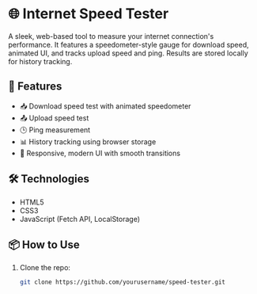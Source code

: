 # 🌐 Internet Speed Tester

A sleek, web-based tool to measure your internet connection's performance. It features a speedometer-style gauge for download speed, animated UI, and tracks upload speed and ping. Results are stored locally for history tracking.

## 🚀 Features

- 📥 Download speed test with animated speedometer
- 📤 Upload speed test
- 🕒 Ping measurement
- 📊 History tracking using browser storage
- 🎨 Responsive, modern UI with smooth transitions

## 🛠 Technologies

- HTML5
- CSS3
- JavaScript (Fetch API, LocalStorage)

## 📦 How to Use

1. Clone the repo:
   ```bash
   git clone https://github.com/yourusername/speed-tester.git


